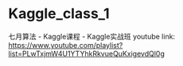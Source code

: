 # Kaggle_class_1
七月算法 - Kaggle课程 - Kaggle实战班
youtube link: https://www.youtube.com/playlist?list=PLwTxjmW4U1YTYhkRkvueQuKxigevdQl0g
